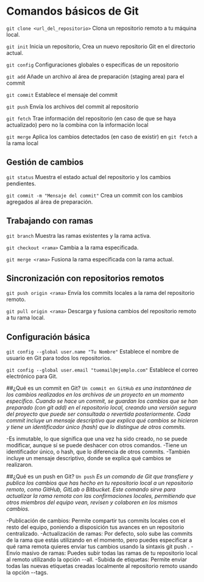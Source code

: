 # Comandos básicos de Git
`git clone <url_del_repositorio>`  Clona un repositorio remoto a tu máquina local.

`git init` Inicia un repositorio, Crea un nuevo repositorio Git en el directorio actual.

`git config` Configuraciones globales o especificas de un repositorio

`git add` Añade un archivo al área de preparación (staging area) para el commit 

`git commit` Establece el mensaje del commit

`git push` Envía los archivos del commit al repositorio

`git fetch` Trae información del repositorio (en caso de que se haya actualizado) pero no la combina con la información local

`git merge` Aplica los cambios detectados (en caso de existir) en `git fetch` a la rama local

## Gestión de cambios
`git status`  Muestra el estado actual del repositorio y los cambios pendientes.  

`git commit -m "Mensaje del commit"`  Crea un commit con los cambios agregados al área de preparación.

## Trabajando con ramas
`git branch`  Muestra las ramas existentes y la rama activa.

`git checkout <rama>`  Cambia a la rama especificada.  

`git merge <rama>`  Fusiona la rama especificada con la rama actual.

## Sincronización con repositorios remotos
`git push origin <rama>`  Envía los commits locales a la rama del repositorio remoto.  

`git pull origin <rama>`  Descarga y fusiona cambios del repositorio remoto a tu rama local.

## Configuración básica
`git config --global user.name "Tu Nombre"`  Establece el nombre de usuario en Git para todos los repositorios.

`git config --global user.email "tuemail@ejemplo.com"`  Establece el correo electrónico para Git.

##¿Qué es un commit en Git?
`Un commit en GitHub` *es una instantánea de los cambios realizados en los archivos de un proyecto en un momento específico. Cuando se hace un commit, se guardan los cambios que se han preparado (con git add) en el repositorio local, creando una versión segura del proyecto que puede ser consultada o revertida posteriormente. Cada commit incluye un mensaje descriptivo que explica qué cambios se hicieron y tiene un identificador único (hash) que lo distingue de otros commits.*

-Es inmutable, lo que significa que una vez ha sido creado, no se puede modificar, aunque sí se puede deshacer con otros comandos.
-Tiene un identificador único, o hash, que lo diferencia de otros commits.
-También incluye un mensaje descriptivo, donde se explica qué cambios se realizaron.


##¿Qué es un push en Git?
`Un push` *Es un comando de Git que transfiere y publica los cambios que has hecho en tu repositorio local a un repositorio remoto, como GitHub, GitLab o Bitbucket. Este comando sirve para actualizar la rama remota con las confirmaciones locales, permitiendo que otros miembros del equipo vean, revisen y colaboren en los mismos cambios.* 

-Publicación de cambios: Permite compartir tus commits locales con el resto del equipo, poniendo a disposición tus avances en un repositorio centralizado.
-Actualización de ramas: Por defecto, solo sube las commits de la rama que estás utilizando en el momento, pero puedes especificar a qué rama remota quieres enviar tus cambios usando la sintaxis git push <remoto> <branch>. 
-Envío masivo de ramas: Puedes subir todas las ramas de tu repositorio local al remoto utilizando la opción --all. 
-Subida de etiquetas: Permite enviar todas las nuevas etiquetas creadas localmente al repositorio remoto usando la opción --tags. 









